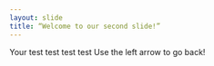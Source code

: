 ```yaml
---
layout: slide
title: “Welcome to our second slide!”
---
```

Your test test test test
Use the left arrow to go back!
